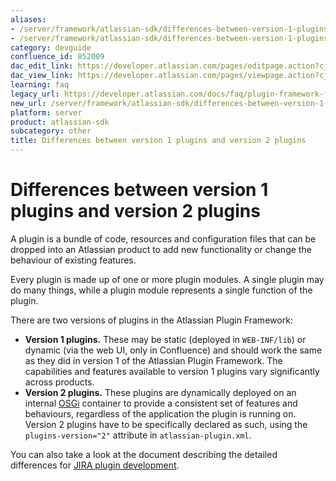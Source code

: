 ```yaml
---
aliases:
- /server/framework/atlassian-sdk/differences-between-version-1-plugins-and-version-2-plugins-852009.html
- /server/framework/atlassian-sdk/differences-between-version-1-plugins-and-version-2-plugins-852009.md
category: devguide
confluence_id: 852009
dac_edit_link: https://developer.atlassian.com/pages/editpage.action?cjm=wozere&pageId=852009
dac_view_link: https://developer.atlassian.com/pages/viewpage.action?cjm=wozere&pageId=852009
learning: faq
legacy_url: https://developer.atlassian.com/docs/faq/plugin-framework-faq/differences-between-version-1-plugins-and-version-2-plugins
new_url: /server/framework/atlassian-sdk/differences-between-version-1-plugins-and-version-2-plugins
platform: server
product: atlassian-sdk
subcategory: other
title: Differences between version 1 plugins and version 2 plugins
---
```

# Differences between version 1 plugins and version 2 plugins

A plugin is a bundle of code, resources and configuration files that can be dropped into an Atlassian product to add new functionality or change the behaviour of existing features.

Every plugin is made up of one or more plugin modules. A single plugin may do many things, while a plugin module represents a single function of the plugin.

There are two versions of plugins in the Atlassian Plugin Framework:

-   **Version 1 plugins.** These may be static (deployed in `WEB-INF/lib`) or dynamic (via the web UI, only in Confluence) and should work the same as they did in version 1 of the Atlassian Plugin Framework. The capabilities and features available to version 1 plugins vary significantly across products.
-   **Version 2 plugins.** These plugins are dynamically deployed on an internal <a href="http://osgi.org" class="external-link">OSGi</a> container to provide a consistent set of features and behaviours, regardless of the application the plugin is running on. Version 2 plugins have to be specifically declared as such, using the `plugins-version="2"` attribute in `atlassian-plugin.xml`.

You can also take a look at the document describing the detailed differences for <a href="/pages/createpage.action?spaceKey=JIRADEV&amp;title=Differences+between+Plugins1+and+Plugins2" class="createlink">JIRA plugin development</a>.






























































